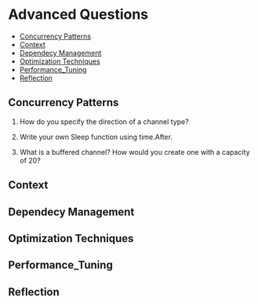 # Advanced Questions

- [Concurrency Patterns](#concurrency-patterns)
- [Context](#context)
- [Dependecy Management](#dependecy-management)
- [Optimization Techniques](#optimization-techniques)
- [Performance_Tuning](#performance_tuning)
- [Reflection](#reflection)

## Concurrency Patterns

1. How do you specify the direction of a channel
type?

2. Write your own Sleep function using time.After.

3. What is a buffered channel? How would you create one with a capacity of 20?

## Context

## Dependecy Management

## Optimization Techniques

## Performance_Tuning

## Reflection
